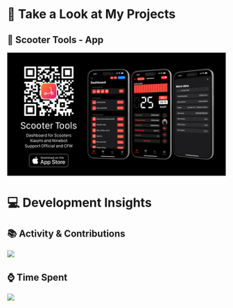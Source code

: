 # 🚀 Take a Look at My Projects

## 🛴 Scooter Tools - App
<p align="center">
  <a href="https://scootertools.app">
    <img src="/assets/banner-scooter-tools.png" alt="Banner - Scooter Tools App">
  </a>
</p>

# 💻 Development Insights

## 📚 Activity & Contributions  
<p>
  <a href="https://github.com/juanillo62gm">
    <img src="https://ghstats.juanillo62gm.com/api?username=juanillo62gm&theme=github_dark&card_width=450&rank_icon=github&include_all_commits=true&custom_title=GitHub&show=reviews,prs_merged,prs_merged_percentage" />
  </a>
</p>

## ⌚️ Time Spent
<p>
  <a href="https://github.com/juanillo62gm">
    <img src="https://ghstats.juanillo62gm.com/api/wakatime?username=juanillo62gm&layout=compact&theme=github_dark&custom_title=VSCode | XCode | Android Studio&hide=other,c,groovy,ini,tsconfig,mdx,text,cocoapods,lua,font,css,toml,objective-c" />
  </a>
</p>
